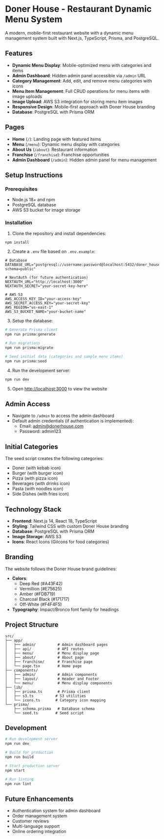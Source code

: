 # Doner House - Restaurant Dynamic Menu System

A modern, mobile-first restaurant website with a dynamic menu management system built with Next.js, TypeScript, Prisma, and PostgreSQL.

## Features

- **Dynamic Menu Display**: Mobile-optimized menu with categories and items
- **Admin Dashboard**: Hidden admin panel accessible via `/admin` URL
- **Category Management**: Add, edit, and remove menu categories with icons
- **Menu Item Management**: Full CRUD operations for menu items with image uploads
- **Image Upload**: AWS S3 integration for storing menu item images
- **Responsive Design**: Mobile-first approach with Doner House branding
- **Database**: PostgreSQL with Prisma ORM

## Pages

- **Home** (`/`): Landing page with featured items
- **Menu** (`/menu`): Dynamic menu display with categories
- **About Us** (`/about`): Restaurant information
- **Franchise** (`/franchise`): Franchise opportunities
- **Admin Dashboard** (`/admin`): Hidden admin panel for menu management

## Setup Instructions

### Prerequisites

- Node.js 18+ and npm
- PostgreSQL database
- AWS S3 bucket for image storage

### Installation

1. Clone the repository and install dependencies:
```bash
npm install
```

2. Create a `.env` file based on `.env.example`:
```env
# Database
DATABASE_URL="postgresql://username:password@localhost:5432/doner_house?schema=public"

# NextAuth (for future authentication)
NEXTAUTH_URL="http://localhost:3000"
NEXTAUTH_SECRET="your-secret-key-here"

# AWS S3
AWS_ACCESS_KEY_ID="your-access-key"
AWS_SECRET_ACCESS_KEY="your-secret-key"
AWS_REGION="us-east-1"
AWS_S3_BUCKET_NAME="your-bucket-name"
```

3. Setup the database:
```bash
# Generate Prisma client
npm run prisma:generate

# Run migrations
npm run prisma:migrate

# Seed initial data (categories and sample menu items)
npm run prisma:seed
```

4. Run the development server:
```bash
npm run dev
```

5. Open [http://localhost:3000](http://localhost:3000) to view the website

## Admin Access

- Navigate to `/admin` to access the admin dashboard
- Default admin credentials (if authentication is implemented):
  - Email: admin@donerhouse.com
  - Password: admin123

## Initial Categories

The seed script creates the following categories:
- Doner (with kebab icon)
- Burger (with burger icon)
- Pizza (with pizza icon)
- Beverages (with drinks icon)
- Pasta (with noodles icon)
- Side Dishes (with fries icon)

## Technology Stack

- **Frontend**: Next.js 14, React 18, TypeScript
- **Styling**: Tailwind CSS with custom Doner House branding
- **Database**: PostgreSQL with Prisma ORM
- **Image Storage**: AWS S3
- **Icons**: React Icons (GiIcons for food categories)

## Branding

The website follows the Doner House brand guidelines:
- **Colors**: 
  - Deep Red (#A43F42)
  - Vermillion (#E75625)
  - Amber (#FDB719)
  - Charcoal Black (#171717)
  - Off-White (#F4F4F5)
- **Typography**: Impact/Bronco font family for headings

## Project Structure

```
src/
├── app/
│   ├── admin/          # Admin dashboard pages
│   ├── api/            # API routes
│   ├── menu/           # Menu display page
│   ├── about/          # About page
│   ├── franchise/      # Franchise page
│   └── page.tsx        # Home page
├── components/
│   ├── admin/          # Admin components
│   ├── layout/         # Header and Footer
│   └── menu/           # Menu display components
├── lib/
│   ├── prisma.ts       # Prisma client
│   ├── s3.ts          # S3 utilities
│   └── icons.ts       # Category icon mapping
└── prisma/
    ├── schema.prisma   # Database schema
    └── seed.ts        # Seed script
```

## Development

```bash
# Run development server
npm run dev

# Build for production
npm run build

# Start production server
npm start

# Run linting
npm run lint
```

## Future Enhancements

- Authentication system for admin dashboard
- Order management system
- Customer reviews
- Multi-language support
- Online ordering integration